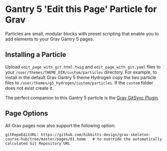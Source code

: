 # Gantry 5 'Edit this Page' Particle for Grav

Particles are small, modular blocks with preset scripting that enable you to add elements to your Grav Gantry 5 pages.

## Installing a Particle

Upload `edit_page_with_git.html.twig` and `edit_page_with_git.yaml` files to your `/user/themes/THEME_DIR/custom/particles` directory. For example, to install in the default Grav Gantry 5 theme Hydrogen copy the two particle files to `/user/themes/g5_hydrogen/custom/particles`. If the `custom` folder does not exist create it.

The perfect companion to this Gantry 5 particle is the [Grav GitSync Plugin](https://github.com/trilbymedia/grav-plugin-git-sync).

## Page Options
All Grav pages now also support the following option:
```
gitRepoEditURL: https://github.com/hibbitts-design/grav-skeleton-course-hub/tree/master/pages/01.home   # to override the automatically calculated Git Repository URL
